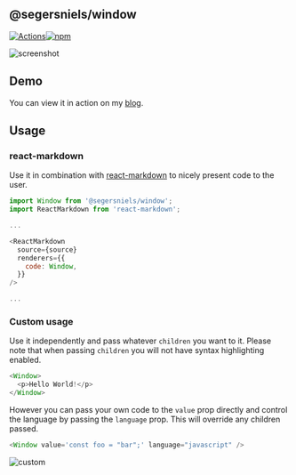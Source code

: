 ## @segersniels/window

[![Actions](https://action-badges.now.sh/segersniels/window)](https://github.com/segersniels/window/actions)[![npm](https://img.shields.io/npm/dm/@segersniels/window.svg)](https://www.npmjs.com/package/@segersniels/window)

![screenshot](https://i.imgur.com/Vtoq5YU.png)

## Demo

You can view it in action on my [blog](https://nielssegers.be).

## Usage

### react-markdown

Use it in combination with [react-markdown](https://github.com/rexxars/react-markdown) to nicely present code to the user.

```js
import Window from '@segersniels/window';
import ReactMarkdown from 'react-markdown';

...

<ReactMarkdown
  source={source}
  renderers={{
    code: Window,
  }}
/>

...
```

### Custom usage

Use it independently and pass whatever `children` you want to it. Please note that when passing `children` you will not have syntax highlighting enabled.

```js
<Window>
  <p>Hello World!</p>
</Window>
```

However you can pass your own code to the `value` prop directly and control the language by passing the `language` prop. This will override any children passed.

```js
<Window value='const foo = "bar";' language="javascript" />
```

![custom](https://i.imgur.com/tFWXmrj.png)
